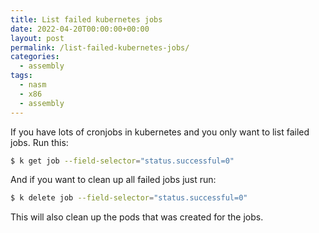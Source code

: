 ```yaml
---
title: List failed kubernetes jobs
date: 2022-04-20T00:00:00+00:00
layout: post
permalink: /list-failed-kubernetes-jobs/
categories:
  - assembly
tags:
  - nasm
  - x86
  - assembly
---
```


If you have lots of cronjobs in kubernetes and you only want to list failed jobs. Run this:
```sh
$ k get job --field-selector="status.successful=0"
```
And if you want to clean up all failed jobs just run:
```sh
$ k delete job --field-selector="status.successful=0"
```
This will also clean up the pods that was created for the jobs.
